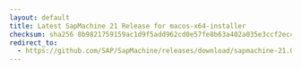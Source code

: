 ```yaml
---
layout: default
title: Latest SapMachine 21 Release for macos-x64-installer
checksum: sha256 8b9821759159ac1d9f5add962cd0e57fe8b63a402a035e3ccf2ec4e48b4aa3e8
redirect_to:
  - https://github.com/SAP/SapMachine/releases/download/sapmachine-21.0.3/sapmachine-jdk-21.0.3_macos-x64_bin.dmg
---
```

